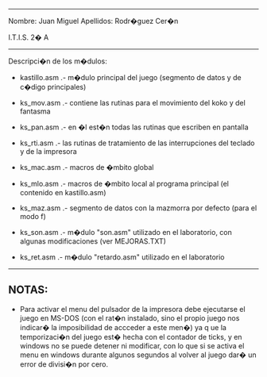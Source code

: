 *****************************************************************
  Nombre:    Juan Miguel
  Apellidos: Rodr�guez Cer�n

  I.T.I.S. 2� A
******************************************************************

 Descripci�n de los m�dulos:

 * kastillo.asm .- m�dulo principal del juego (segmento de datos y de c�digo principales)

 * ks_mov.asm .- contiene las rutinas para el movimiento del koko y del fantasma

 * ks_pan.asm .- en �l est�n todas las rutinas que escriben en pantalla 

 * ks_rti.asm .- las rutinas de tratamiento de las interrupciones del teclado y de la impresora
 
 * ks_mac.asm .- macros de �mbito global

 * ks_mlo.asm .- macros de �mbito local al programa principal (el contenido en kastillo.asm)
 
 * ks_maz.asm .- segmento de datos con la mazmorra por defecto (para el modo f)

 * ks_son.asm .- m�dulo "son.asm" utilizado en el laboratorio, con algunas modificaciones (ver MEJORAS.TXT)

 * ks_ret.asm .- m�dulo "retardo.asm" utilizado en el laboratorio


----------------------------------------------------------------------------------------

 NOTAS: 
 -------

 * Para activar el menu del pulsador de la impresora debe ejecutarse el juego en MS-DOS (con el rat�n instalado, sino el propio juego nos indicar� la imposibilidad de accceder a este men�) ya q ue la temporizaci�n del juego est� hecha con el contador de ticks, y en windows no se puede detener ni modificar, con lo que si se activa el menu en windows durante algunos segundos al volver al juego dar� un error de divisi�n por cero.
 

                 
